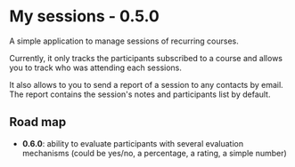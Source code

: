 # My sessions - 0.5.0

A simple application to manage sessions of recurring courses.

Currently, it only tracks the participants subscribed to a course and allows you to track who was attending each sessions.

It also allows to you to send a report of a session to any contacts by email. The report contains the session's notes and participants list by default.

## Road map

  - **0.6.0**: ability to evaluate participants with several evaluation mechanisms (could be yes/no, a percentage, a rating, a simple number)
